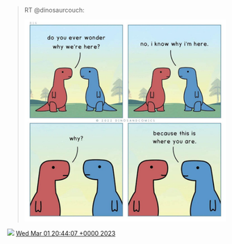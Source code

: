 > RT @dinosaurcouch: 
> 
> ![](../../media/1631032591749980162-FqKDpkeX0AoYvQn.jpg)

<img src="../../media/tweet.ico" width="12" /> [Wed Mar 01 20:44:07 +0000 2023](https://twitter.com/DromerDenker/status/1631032591749980162)